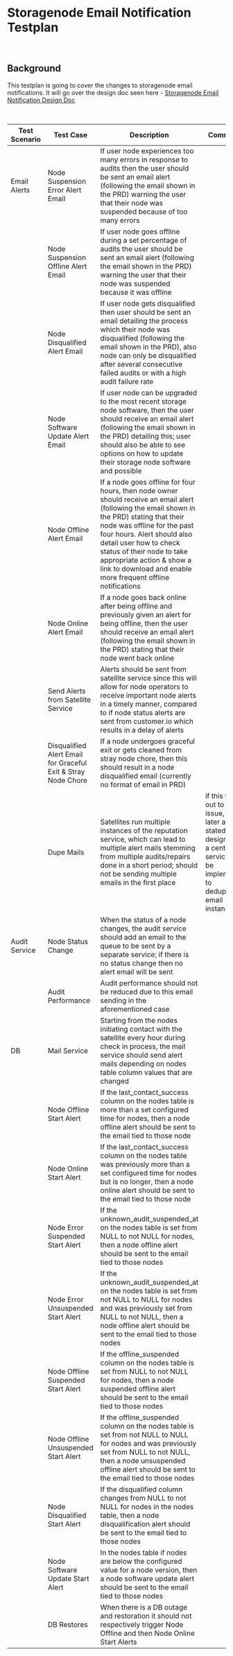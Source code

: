# Storagenode Email Notification Testplan

&nbsp;

## Background
This testplan is going to cover the changes to storagenode email notifications. It will go over the design doc seen here - [Storagenode Email Notification Design Doc](https://review.dev.storj.io/c/storj/storj/+/8353)

&nbsp;

| Test Scenario | Test Case                                                     | Description                                                                                                                                                                                                                                                                                                                                                  | Comments                                                                                                                                      |
|---------------|---------------------------------------------------------------|--------------------------------------------------------------------------------------------------------------------------------------------------------------------------------------------------------------------------------------------------------------------------------------------------------------------------------------------------------------|-----------------------------------------------------------------------------------------------------------------------------------------------|
| Email Alerts  | Node Suspension Error Alert Email                             | If user node experiences too many errors in response to audits then the user should be sent an email alert (following the email shown in the PRD) warning the user that their node was suspended because of too many errors                                                                                                                                  |                                                                                                                                               |
|               | Node Suspension Offline Alert Email                           | If user node goes offline during a set percentage of audits the user should be sent an email alert (following the email shown in the PRD) warning the user that their node was suspended because it was offline                                                                                                                                              |                                                                                                                                               |
|               | Node Disqualified Alert Email                                 | If user node gets disqualified then user should be sent an email detailing the process which their node was disqualified (following the email shown in the PRD), also node can only be disqualified after several consecutive failed audits or with a high audit failure rate                                                                                |                                                                                                                                               |
|               | Node Software Update Alert Email                              | If user node can be upgraded to the most recent storage node software, then the user should receive an email alert (following the email shown in the PRD) detailing this; user should also be able to see options on how to update their storage node software and possible                                                                                  |                                                                                                                                               |
|               | Node Offline Alert Email                                      | If a node goes offline for four hours, then node owner should receive an email alert (following the email shown in the PRD) stating that their node was offline for the past four hours. Alert should also detail user how to check status of their node to take appropriate action & show a link to download and enable more frequent offline notifications |                                                                                                                                               |
|               | Node Online Alert Email                                       | If a node goes back online after being offline and previously given an alert for being offline, then the user should receive an email alert (following the email shown in the PRD) stating that their node went back online                                                                                                                                  |                                                                                                                                               |
|               | Send Alerts from Satellite Service                            | Alerts should be sent from satellite service since this will allow for node operators to receive important node alerts in a timely manner, compared to if node status alerts are sent from customer.io which results in a delay of alerts                                                                                                                    |                                                                                                                                               |
|               | Disqualified Alert Email for Graceful Exit & Stray Node Chore | If a node undergoes graceful exit or gets cleaned from stray node chore, then this should result in a node disqualified email (currently no format of email in PRD)                                                                                                                                                                                          |                                                                                                                                               |
|               | Dupe Mails                                                    | Satellites run multiple instances of the reputation service, which can lead to multiple alert mails stemming from multiple audits/repairs done in a short period; should not be sending multiple emails in the first place                                                                                                                                   | if this turns out to be an issue, then later as stated in the design doc, a central service can be implemented to deduplicate email instances |
| Audit Service | Node Status Change                                            | When the status of a node changes, the audit service should add an email to the queue to be sent by a separate service; if there is no status change then no alert email will be sent                                                                                                                                                                        |                                                                                                                                               |
|               | Audit Performance                                             | Audit performance should not be reduced due to this email sending in the aforementioned case                                                                                                                                                                                                                                                                 |                                                                                                                                               |
| DB            | Mail Service                                                  | Starting from the nodes initiating contact with the satellite every hour during check in process, the mail service should send alert mails depending on nodes table column values that are changed                                                                                                                                                           |                                                                                                                                               |
|               | Node Offline Start Alert                                      | If the last_contact_success column on the nodes table is more than a set configured time for nodes, then a node offline alert should be sent to the email tied to those node                                                                                                                                                                                 |                                                                                                                                               |
|               | Node Online Start Alert                                       | If the last_contact_success column on the nodes table was previously more than a set configured time for nodes but is no longer, then a node online alert should be sent to the email tied to those node                                                                                                                                                     |                                                                                                                                               |
|               | Node Error Suspended Start Alert                              | If the unknown_audit_suspended_at on the nodes table is set from NULL to not NULL for nodes, then a node offline alert should be sent to the email tied to those nodes                                                                                                                                                                                       |                                                                                                                                               |
|               | Node Error Unsuspended Start Alert                            | If the unknown_audit_suspended_at on the nodes table is set from not NULL to NULL for nodes and was previously set from NULL to not NULL, then a node offline alert should be sent to the email tied to those nodes                                                                                                                                          |                                                                                                                                               |
|               | Node Offline Suspended Start Alert                            | If the offline_suspended column on the nodes table is set from NULL to not NULL for nodes, then a node suspended offline alert should be sent to the email tied to those nodes                                                                                                                                                                               |                                                                                                                                               |
|               | Node Offline Unsuspended Start Alert                          | If the offline_suspended column on the nodes table is set from not NULL to NULL for nodes and was previously set from NULL to not NULL, then a node unsuspended offline alert should be sent to the email tied to those nodes                                                                                                                                |                                                                                                                                               |
|               | Node Disqualified Start Alert                                 | If the disqualified column changes from NULL to not NULL for nodes in the nodes table, then a node disqualification alert should be sent to the email tied to those nodes                                                                                                                                                                                    |                                                                                                                                               |
|               | Node Software Update Start Alert                              | In the nodes table if nodes are below the configured value for a node version, then a node software update alert should be sent to the email tied to those nodes                                                                                                                                                                                             |                                                                                                                                               |
|               | DB Restores                                                   | When there is a DB outage and restoration it should not respectively trigger Node Offline and then Node Online Start Alerts                                                                                                                                                                                                                                  |                                                                                                                                               |
